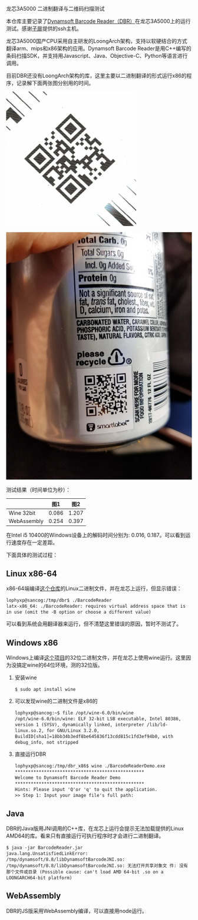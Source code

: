 龙芯3A5000 二进制翻译与二维码扫描测试

本仓库主要记录了[Dynamsoft Barcode Reader（DBR）](https://www.dynamsoft.com/barcode-reader/overview/)在龙芯3A5000上的运行测试。感谢[子扉](https://tieba.baidu.com/p/7562976585)提供的ssh主机。

龙芯3A5000国产CPU采用自主研发的LoongArch架构，支持以软硬结合的方式翻译arm、mips和x86架构的应用。Dynamsoft Barcode Reader是用C++编写的条码扫描SDK，并支持用Javascript、Java、Objective-C、Python等语言进行调用。

目前DBR还没有LoongArch架构的库，这里主要以二进制翻译的形式运行x86的程序，记录解下面两张图分别用的时间。

![](img/black_qr_code.png)

![](img/image041.jpg)

测试结果（时间单位为秒）：

|                 | 图1    | 图2    |
|-----------------|--------|--------|
| Wine 32bit      | 0\.086 | 1\.207 |
| WebAssembly     | 0\.254 | 0\.397 |


在Intel i5 10400的Windows设备上的解码时间分别为: 0.016, 0.187。可以看到运行速度存在一定差距。


下面具体的测试过程：

## Linux x86-64

x86-64端编译[这个仓库](https://github.com/yushulx/cmake)的Linux二进制文件，并在龙芯上运行，但显示错误：

```
lophyxp@sancog:/tmp/dbr$ ./BarcodeReader
latx-x86_64: ./BarcodeReader: requires virtual address space that is in use (omit the -B option or choose a different value)
```

可以看到系统会用翻译器来运行，但不清楚这里错误的原因，暂时不测试了。

## Windows x86

Windows上编译[这个项目](https://www.dynamsoft.com/barcode-reader/resources/code-gallery/?SampleID=82)的32位二进制文件，并在龙芯上使用wine运行。这里因为没搞定wine的64位环境，测的32位版。

1. 安装wine

    ```
    $ sudo apt install wine
    ```

2. 可以发现wine的二进制文件是x86的

    ```
    lophyxp@sancog:~$ file /opt/wine-6.0/bin/wine
    /opt/wine-6.0/bin/wine: ELF 32-bit LSB executable, Intel 80386, version 1 (SYSV), dynamically linked, interpreter /lib/ld-linux.so.2, for GNU/Linux 3.2.0, BuildID[sha1]=18bb34b3edf8be645836f13cdd815c1fd3ef94b0, with debug_info, not stripped
    ```

3. 直接运行DBR

    ```
    lophyxp@sancog:/tmp/dbr_x86$ wine ./BarcodeReaderDemo.exe
    *************************************************
    Welcome to Dynamsoft Barcode Reader Demo
    *************************************************
    Hints: Please input 'Q'or 'q' to quit the application.
    >> Step 1: Input your image file's full path:
    ```

## Java

DBR的Java版用JNI调用的C++库，在龙芯上运行会提示无法加载提供的Linux AMD64的库。看来只有直接运行可执行程序时才会进行二进制翻译。

```
$ java -jar BarcodeReader.jar
java.lang.UnsatisfiedLinkError: /tmp/dynamsoft/8.8/libDynamsoftBarcodeJNI.so: /tmp/dynamsoft/8.8/libDynamsoftBarcodeJNI.so: 无法打开共享对象文 件: 没有那个文件或目录 (Possible cause: can't load AMD 64-bit .so on a LOONGARCH64-bit platform)
```

## WebAssembly

DBR的JS版采用WebAssembly编译，可以直接用node运行。


